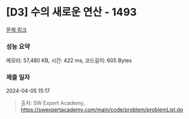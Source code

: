 # [D3] 수의 새로운 연산 - 1493 

[문제 링크](https://swexpertacademy.com/main/code/problem/problemDetail.do?contestProbId=AV2b-QGqADMBBASw) 

### 성능 요약

메모리: 57,480 KB, 시간: 422 ms, 코드길이: 605 Bytes

### 제출 일자

2024-04-05 15:17



> 출처: SW Expert Academy, https://swexpertacademy.com/main/code/problem/problemList.do